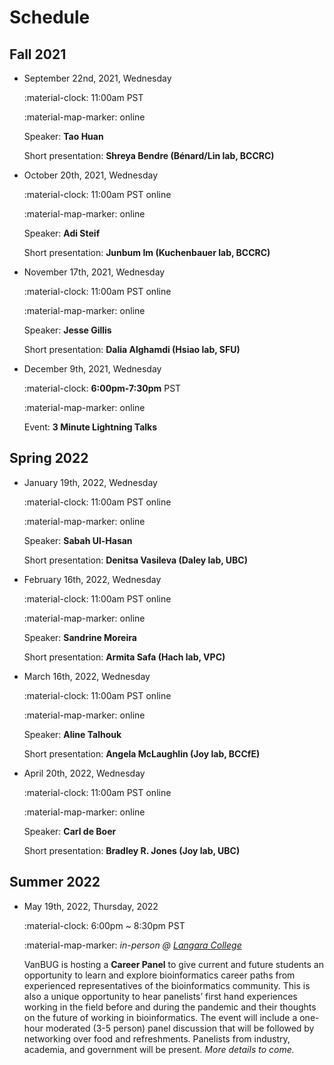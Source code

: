# Schedule

## Fall 2021

<div class="timeline" markdown="1">

- September 22nd, 2021, Wednesday

    :material-clock: 11:00am PST

    :material-map-marker:  online

    Speaker: **Tao Huan**

    Short presentation: **Shreya Bendre (Bénard/Lin lab, BCCRC)**

- October 20th, 2021, Wednesday

    :material-clock: 11:00am PST online

    :material-map-marker: online

    Speaker: **Adi Steif**

    Short presentation: **Junbum Im (Kuchenbauer lab, BCCRC)**

- November 17th, 2021, Wednesday

    :material-clock: 11:00am PST online

    :material-map-marker:  online

    Speaker: **Jesse Gillis**

    Short presentation: **Dalia Alghamdi (Hsiao lab, SFU)**

- December 9th, 2021, Wednesday

    :material-clock: **6:00pm-7:30pm** PST

    :material-map-marker:  online

    Event: **3 Minute Lightning Talks**

</div>

## Spring 2022

<div class="timeline" markdown="1">

- January 19th, 2022, Wednesday

    :material-clock: 11:00am PST online

    :material-map-marker:  online

    Speaker: **Sabah Ul-Hasan**

    Short presentation: **Denitsa Vasileva (Daley lab, UBC)**

- February 16th, 2022, Wednesday

    :material-clock: 11:00am PST online

    :material-map-marker:  online

    Speaker: **Sandrine Moreira**

    Short presentation: **Armita Safa (Hach lab, VPC)**

- March 16th, 2022, Wednesday

    :material-clock: 11:00am PST online

    :material-map-marker:  online

    Speaker: **Aline Talhouk**

    Short presentation: **Angela McLaughlin (Joy lab, BCCfE)**

- April 20th, 2022, Wednesday

    :material-clock: 11:00am PST online

    :material-map-marker:  online

    Speaker: **Carl de Boer**

    Short presentation: **Bradley R. Jones (Joy lab, UBC)**

</div>

## Summer 2022

<div class="timeline" markdown="1">

- May 19th, 2022, Thursday, 2022

    :material-clock:  6:00pm ~ 8:30pm PST

    :material-map-marker: _in-person @ [Langara College](https://maps.google.com/maps?hl=en&q=https://goo.gl/maps/uMQse5EwrGLGFWvL8)_

    VanBUG is hosting a **Career Panel** to give current and future students an opportunity to learn and explore bioinformatics career paths from experienced representatives of the bioinformatics community. This is also a unique opportunity to hear panelists’ first hand experiences working in the field before and during the pandemic and their thoughts on the future of working in bioinformatics.
    The event will include a one-hour moderated (3-5 person) panel discussion that will be followed by networking over food and refreshments. Panelists from industry, academia, and government will be present. _More details to come._

</div>

